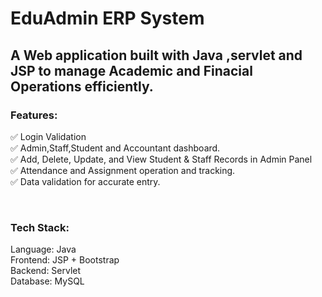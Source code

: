 <h1>EduAdmin ERP System </h1>


<h2> A Web application built with Java ,servlet and JSP to manage Academic and Finacial Operations efficiently.</h2>

<h3>Features:</h3>
✅ Login Validation
<br>✅ Admin,Staff,Student and Accountant dashboard.
<br>✅ Add, Delete, Update, and View Student & Staff Records in Admin Panel
<br>✅ Attendance and Assignment operation and tracking.
<br>✅ Data validation for accurate entry.

<br> <h3>Tech Stack:</h3>
Language: Java
<br>Frontend: JSP + Bootstrap
<br>Backend: Servlet
<br>Database: MySQL 
<br>
<br>
